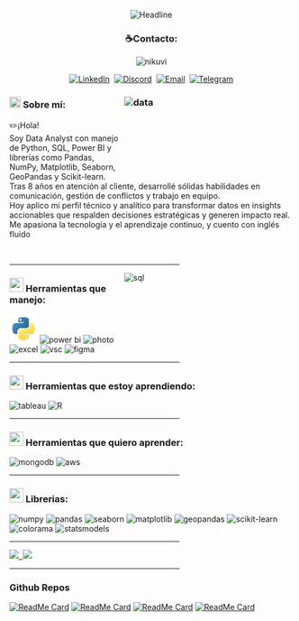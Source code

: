 <div>
  <div align=center>
   <img src="https://media.tenor.com/uF7aJqxcM6QAAAAj/digital-skola-bertalenta-digital.gif" alt="" />
   <br>
   <img src="https://readme-typing-svg.herokuapp.com?color=FA8072&size=32&center=true&vCenter=true&width=600&height=50&lines=Hola+soy+Nicole+%F0%9F%91%8B" alt="Headline" />
</div>
  
  <h3 align="center">☕Contacto:</h3>
  
<p align="center"> 
 <img src="https://komarev.com/ghpvc/?username=nikuvi&label=Profile%20views&color=0e75b6&style=flat" alt="nikuvi" /> 
</p>
  
<p align="center">
  <a href="https://www.linkedin.com/in/nicoleviviant/"><img src="https://img.icons8.com/?size=100&id=WyB8Jtm9PZoo&format=png&color=000000" alt="LinkedIn"/></a>&nbsp;
  <a href="https://discord.com/users/nikuvi"><img src="https://img.icons8.com/?size=100&id=36wRfL5VpMnw&format=png&color=000000" alt="Discord"/></a>&nbsp;
  <a href="mailto:nicoleviviant@gmail.com"><img src="https://img.icons8.com/?size=100&id=K1IV4wU6ceuS&format=png&color=000000" alt="Email"/></a>&nbsp;
  <a href="https://t.me/nicoleviviant"><img src="https://img.icons8.com/?size=100&id=Ai1GT4W6UPLG&format=png&color=000000" alt="Telegram"/></a>
</p>

<h3 align="left"><img src="https://github.com/user-attachments/assets/6fdbdd15-e028-44e4-a8d5-c2be1c7265b3" alt="" width="20" height="20"/>
 <img align="right" alt="data" width="300" src="https://media1.tenor.com/m/Ymj95Wad2LoAAAAd/gollum-power-bi.gif" width="150" height="130"/>
Sobre mí: </h3>

<p align="left">
✏️¡Hola!
<br>Soy Data Analyst con manejo de Python, SQL, Power BI y librerías como Pandas, NumPy, Matplotlib, Seaborn, GeoPandas y Scikit-learn.
<br>Tras 8 años en atención al cliente, desarrollé sólidas habilidades en comunicación, gestión de conflictos y trabajo en equipo.
<br>Hoy aplico mi perfil técnico y analítico para transformar datos en insights accionables que respalden decisiones estratégicas y generen impacto real.
<br>Me apasiona la tecnología y el aprendizaje continuo, y cuento con inglés fluido
</p>

<br><hr width="60%" >
 <img align="right" alt="sql" width="300" src="https://media1.tenor.com/m/Rtyg-9DI9EAAAAAd/sql.gif" width="150" height="130"/>
<h3 align="left"><img src="https://img.icons8.com/?size=100&id=12784&format=png&color=000000" alt="" width="25" height="25"/>
Herramientas que manejo:</h3>
<p align="left"> 
 <img src="https://raw.githubusercontent.com/devicons/devicon/master/icons/python/python-original.svg" alt="python" width="50" height="50"/>
 <img src="https://img.icons8.com/?size=256&id=Ny0t2MYrJ70p&format=png" alt="power bi" width="50" height="50"/>
 <img src="https://img.icons8.com/?size=256&id=13677&format=png" alt="photo" width="50" height="50"/>
 <img src="https://img.icons8.com/?size=256&id=117561&format=png" alt="excel" width="50" height="50"/>
 <img src="https://img.icons8.com/?size=100&id=9OGIyU8hrxW5&format=png&color=000000" alt="vsc" width="50" height="50"/>
 <img src="https://img.icons8.com/?size=100&id=W0YEwBDDfTeu&format=png&color=000000" alt="figma" width="50" height="50"/>
</p>

<hr width="60%" >

  <h3 align="left"><img src="https://img.icons8.com/?size=100&id=118805&format=png&color=000000" alt="" width="25" height="25"/>
Herramientas que estoy aprendiendo:</h3>
<p align="left"> 
  <img src="https://img.icons8.com/?size=100&id=9Kvi1p1F0tUo&format=png&color=000000" alt="tableau" width="50" height="50"/>
  <img src="https://img.icons8.com/?size=100&id=CLvQeiwFpit4&format=png&color=000000" alt="R" width="50" height="50"/>
</p>

<hr width="60%" >

  <h3 align="left"><img src="https://img.icons8.com/?size=100&id=nmt7myytP45P&format=png&color=000000" alt="" width="25" height="25"/>
Herramientas que quiero aprender:</h3>
<p align="left"> 
  <img src="https://img.icons8.com/?size=100&id=tBBf3P8HL0vR&format=png&color=000000" alt="mongodb" width="50" height="50"/>
  <img src="https://img.icons8.com/?size=100&id=33039&format=png&color=000000" alt="aws" width="50" height="50"/>
</p>

<hr width="60%" >

  <h3 align="left"><img src="https://img.icons8.com/?size=100&id=MmkqIRv7P6Xy&format=png&color=000000" alt="" width="25" height="25"/>
Librerias:</h3>
<p align="left"> 
 <img src="https://img.shields.io/badge/Numpy-777BB4?style=for-the-badge&logo=numpy&logoColor=white" alt="numpy" />
 <img src="https://img.shields.io/badge/Pandas-2C2D72?style=for-the-badge&logo=pandas&logoColor=white" alt="pandas" />
 <img src="https://img.shields.io/badge/Seaborn-77A5D5?style=for-the-badge&logo=seaborn&logoColor=white" alt="seaborn" />
 <img src="https://img.shields.io/badge/MatplotLib-2C2D72?style=for-the-badge&logo=matplotlib&logoColor=white" alt="matplotlib" />
 <img src="https://img.shields.io/badge/Geopandas-60A650?style=for-the-badge&logo=geopandas&logoColor=white" alt="geopandas" />
 <img src="https://img.shields.io/badge/Scikit Learn-F7931E?style=for-the-badge&logo=scikit-learn&logoColor=white" alt="scikit-learn" />
 <img src="https://img.shields.io/badge/Colorama-FFC0CB?style=for-the-badge&logo=colorama&logoColor=white" alt="colorama" />
 <img src="https://img.shields.io/badge/Statsmodels-808080?style=for-the-badge&logo=statsmodels&logoColor=white" alt="statsmodels" />
</p>

  <hr width="60%" >

<p align="left">
  <a href="https://github.com/anuraghazra/github-readme-stats"><img src="https://github-readme-stats.vercel.app/api?username=nikuvi&theme=dracula" /</a>&nbsp;
  <a href="https://github.com/anuraghazra/github-readme-stats"><img src="https://github-readme-stats.vercel.app/api/top-langs/?username=nikuvi&hide=html&layout=compact&theme=dracula" /></a>&nbsp;
</p>

  <hr width="60%" >

### Github Repos

[![ReadMe Card](https://github-readme-stats.vercel.app/api/pin/?username=nikuvi&repo=Gametime-Stats---NBA-Data-Analytics-Consultancy&show_owner=false)](https://github.com/nikuvi/Gametime-Stats---NBA-Data-Analytics-Consultancy)
[![ReadMe Card](https://github-readme-stats.vercel.app/api/pin/?username=nikuvi&repo=Adventures-Work-Cycles&show_owner=false)](https://github.com/nikuvi/Adventures-Work-Cycles)
[![ReadMe Card](https://github-readme-stats.vercel.app/api/pin/?username=nikuvi&repo=Biogenesys&show_owner=false)](https://github.com/nikuvi/Biogenesys)
[![ReadMe Card](https://github-readme-stats.vercel.app/api/pin/?username=nikuvi&repo=MyStreamerSearcher&show_owner=false)](https://github.com/nikuvi/MyStreamerSearcher)




